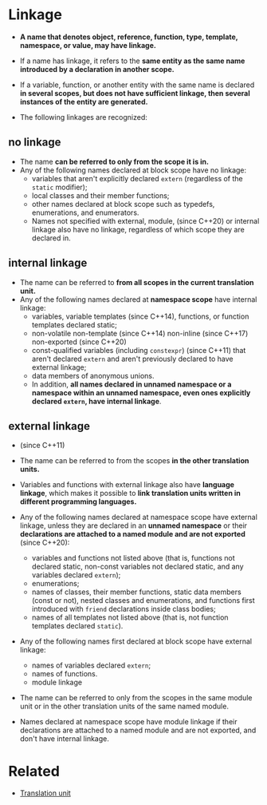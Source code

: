 # Linkage
- **A name that denotes object, reference, function, type, template, namespace, or value, may have linkage.**
- If a name has linkage, it refers to the **same entity as the same name introduced by a declaration in another scope.**
- If a variable, function, or another entity with the same name is declared **in several scopes, but does not have sufficient linkage, then several instances of the entity are generated.**

- The following linkages are recognized:

## no linkage
- The name **can be referred to only from the scope it is in.**
- Any of the following names declared at block scope have no linkage:
  - variables that aren't explicitly declared `extern` (regardless of the `static` modifier);
  - local classes and their member functions;
  - other names declared at block scope such as typedefs, enumerations, and enumerators.
  - Names not specified with external, module, (since C++20) or internal linkage also have no linkage, regardless of which scope they are declared in.

## internal linkage
- The name can be referred to **from all scopes in the current translation unit.**
- Any of the following names declared at **namespace scope** have internal linkage:
  - variables, variable templates (since C++14), functions, or function templates declared static;
  - non-volatile non-template (since C++14) non-inline (since C++17) non-exported (since C++20)
  - const-qualified variables (including `constexpr`) (since C++11) that aren't declared `extern` and aren't previously declared to have external linkage;
  - data members of anonymous unions.
  - In addition, **all names declared in unnamed namespace or a namespace within an unnamed namespace, even ones explicitly declared `extern`, have internal linkage**.

## external linkage
- (since C++11)
- The name can be referred to from the scopes **in the other translation units.**
- Variables and functions with external linkage also have **language linkage**, which makes it possible to **link translation units written in different programming languages.**

- Any of the following names declared at namespace scope have external linkage, unless they are declared in an **unnamed namespace** or their **declarations are attached to a named module and are not exported** (since C++20):
  - variables and functions not listed above (that is, functions not declared static, non-const variables not declared static, and any variables declared `extern`);
  - enumerations;
  - names of classes, their member functions, static data members (const or not), nested classes and enumerations, and functions first introduced with `friend` declarations inside class bodies;
  - names of all templates not listed above (that is, not function templates declared `static`).
- Any of the following names first declared at block scope have external linkage:
    - names of variables declared `extern`;
    - names of functions.
    - module linkage
- The name can be referred to only from the scopes in the same module unit or in the other translation units of the same named module.
- Names declared at namespace scope have module linkage if their declarations are attached to a named module and are not exported, and don't have internal linkage.

# Related
- [Translation unit](translation_unit.md)